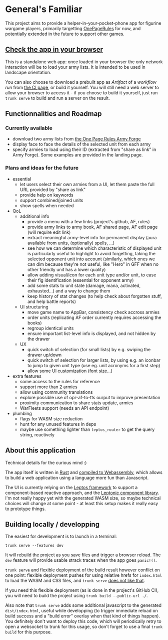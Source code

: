 # General's Familiar

This project aims to provide a helper-in-your-pocket-phone app for
figurine wargame players, primarily targetting
[OnePageRules](https://onepagerules.com/) for now, and potentially
extended in the future to support other games.

## [Check the app in your browser](https://ydirson.github.io/generals-familiar/master/)

This is a standalone web app: once loaded in your browser the only
network interaction will be to load your army lists.  It is intended
to be used in landscape orientation.

You can also choose to download a prebuilt app as *Artifact* of a
*workflow run* from [the CI
page](https://github.com/ydirson/generals-familiar/actions/workflows/ci.yml),
or build it yourself.  You will still need a web server to allow your
browser to access it - if you choose to build it yourself, just run
`trunk serve` to build and run a server on the result.

## Functionnalities and Roadmap

### Currently available

* download two army lists from [the One Page Rules Army
  Forge](https://army-forge.onepagerules.com/)
* display face to face the details of the selected unit from each army
* specify armies to load using their ID (extracted from "share as
  link" in Army Forge).  Some examples are provided in the landing
  page.

### Plans and ideas for the future

* essential
  * let users select their own armies from a UI, let them paste the
    full URL provided by "share as link"
  * provide help on keywords
  * support combined/joined units
  * show spells when needed
* QoL
  * additional info
    * provide a menu with a few links (project's github, AF, rules)
    * provide army links to army book, AF shared page, AF edit page
      (will require edit link)
    * extract meaningful army-level info for permanent display (aura
      available from units, (optionally) spells, ...)
    * see how we can determine which characteristic of displayed unit is
      particularly useful to highlight to avoid forgetting, taking the
      selected opponent unit into account (similarly, which ones we can
      dim because they're not useful, like "Hero" in GFF when no other
      friendly unit has a lower quality)
    * allow adding visual/icon for each unit type and/or unit, to ease their
      fig identification (essential for opponent army)
    * add some stats to unit state (damage, mana, activated, exhausted...)
      and a way to change them
    * keep history of stat changes (to help check about forgotten stuff,
      and help battle reports)
  * UI structuring
    * move game name to AppBar, consistency check accross armies
    * order units (replicating AF order currently requires accessing
      the books)
    * regroup identical units
    * ensure important list-level info is displayed, and not hidden by
      the drawer
  * UX
    * quick switch of selection (for small lists) by e.g. swiping the
      drawer up/down
    * quick switch of selection for larger lists, by using e.g. an iconbar
      to jump to given unit type (use eg. unit acronyms for a first step)
    * allow some UI customization (font size...)
* extra features
  * some access to the rules for reference
  * support more than 2 armies
  * allow using community translations
  * explore possible use of opr-af-to-tts ourput to improve presentation
  * proximity communication to share stats update, armies
  * WarFleets support (needs an API endpoint)
* plumbing
  * flags for WASM size reduction
  * hunt for any unused features in deps
  * maybe use something lighter than `leptos_router` to get the query
    string, reactively

## About this application

Technical details for the curious mind :)

The app itself is written in [Rust](https://rust-lang.org/) and
[compiled to Webassembly](https://rustwasm.github.io/), which allows
to build a web application using a language more fun than Javascript.

The UI is currently relying on the [Leptos
framework](https://leptos.dev/) to support a component-based reactive
approach, and the [Leptonic component library](https://leptonic.dev/).
I'm not really happy yet with the generated WASM size, so maybe
technical choices will change at some point - at least this setup
makes it really easy to prototype things.

## Building locally / developping

The easiest for development is to launch in a terminal:
```
trunk serve --features dev
```

It will rebuild the project as you save files and trigger a browser
reload.  The `dev` feature will provide usable strack traces when the
app goes `panic!()`.

`trunk serve` and flexible deployment of the build result however
conflict on one point: flexible deployment pushes for using relative
hrefs for `index.html` to load the WASM and CSS files, and `trunk
serve` [does not like
that](https://github.com/trunk-rs/trunk/issues/697).

If you need this flexible deployment (as is done in the project's
GitHub CI), you will need to build the project using `trunk build
--public-url ./`.

Also note that `trunk serve` adds some additional javascript to the
generated `dist/index.html`, useful while developping (to trigger
immediate reload on build success and a "build error" overlay when
that kind of things happen).  You definitely don't want to deploy this
code, which will periodically retry to open a websocket to trunk for
this usage, so don't forget to use a final `trunk build` for this
purpose.
